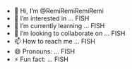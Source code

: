 - 👋 Hi, I’m @RemiRemiRemiRemi
- 👀 I’m interested in ... FISH
- 🌱 I’m currently learning ... FISH
- 💞️ I’m looking to collaborate on ... FISH
- 📫 How to reach me ... FISH
- 😄 Pronouns: ... FISH
- ⚡ Fun fact: ... FISH

<!---
RemiRemiRemiRemi/RemiRemiRemiRemi is a ✨ special ✨ repository because its `README.md` (this file) appears on your GitHub profile.
You can click the Preview link to take a look at your changes.
--->
